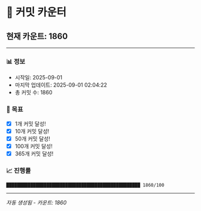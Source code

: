 # 🔢 커밋 카운터

## 현재 카운트: 1860

---

### 📊 정보
- 시작일: 2025-09-01
- 마지막 업데이트: 2025-09-01 02:04:22
- 총 커밋 수: 1860

### 🎯 목표
- [x] 1개 커밋 달성!
- [x] 10개 커밋 달성!
- [x] 50개 커밋 달성!
- [x] 100개 커밋 달성!
- [x] 365개 커밋 달성!

### 📈 진행률
```
██████████████████████████████████████████████████ 1860/100
```

---
*자동 생성됨 - 카운트: 1860*
